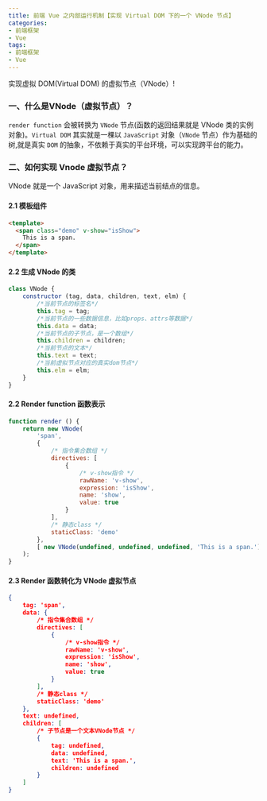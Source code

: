 ```yaml
---
title: 前端 Vue 之内部运行机制【实现 Virtual DOM 下的一个 VNode 节点】
categories:
- 前端框架
- Vue
tags:
- 前端框架
- Vue
---
```


实现虚拟 DOM(Virtual DOM) 的虚拟节点（VNode）!

<!--more-->



### 一、什么是VNode（虚拟节点）？

`render function` 会被转换为 `VNode` 节点(函数的返回结果就是 VNode 类的实例对象)。`Virtual DOM` 其实就是一棵以 `JavaScript` 对象（`VNode` 节点）作为基础的树,就是真实 `DOM` 的抽象，不依赖于真实的平台环境，可以实现跨平台的能力。



### 二、如何实现 Vnode 虚拟节点？

VNode 就是一个 JavaScript 对象，用来描述当前结点的信息。



#### 2.1 模板组件

```html
<template>
  <span class="demo" v-show="isShow">
    This is a span.
  </span>
</template>
```



#### 2.2 生成 VNode 的类

```javascript
class VNode {
    constructor (tag, data, children, text, elm) {
        /*当前节点的标签名*/
        this.tag = tag;
        /*当前节点的一些数据信息，比如props、attrs等数据*/
        this.data = data;
        /*当前节点的子节点，是一个数组*/
        this.children = children;
        /*当前节点的文本*/
        this.text = text;
        /*当前虚拟节点对应的真实dom节点*/
        this.elm = elm;
    }
}
```



#### 2.2  Render function 函数表示

```javascript
function render () {
    return new VNode(
        'span',
        {
            /* 指令集合数组 */
            directives: [
                {
                    /* v-show指令 */
                    rawName: 'v-show',
                    expression: 'isShow',
                    name: 'show',
                    value: true
                }
            ],
            /* 静态class */
            staticClass: 'demo'
        },
        [ new VNode(undefined, undefined, undefined, 'This is a span.') ]
    );
}
```



#### 2.3 Render 函数转化为 VNode 虚拟节点

```json
{
    tag: 'span',
    data: {
        /* 指令集合数组 */
        directives: [
            {
                /* v-show指令 */
                rawName: 'v-show',
                expression: 'isShow',
                name: 'show',
                value: true
            }
        ],
        /* 静态class */
        staticClass: 'demo'
    },
    text: undefined,
    children: [
        /* 子节点是一个文本VNode节点 */
        {
            tag: undefined,
            data: undefined,
            text: 'This is a span.',
            children: undefined
        }
    ]
}
```

















